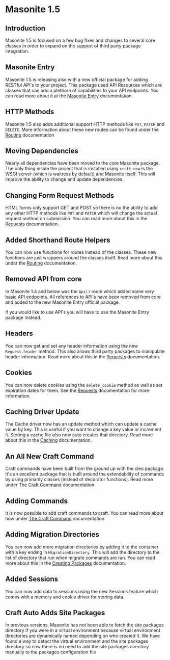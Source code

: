 # Masonite 1.5

## Introduction

Masonite 1.5 is focused on a few bug fixes and changes to several core classes in order to expand on the support of third party package integration.

## Masonite Entry

Masonite 1.5 is releasing also with a new official package for adding RESTful API's to your project. This package used API Resources which are classes that can add a plethora of capabilities to your API endpoints. You can read more about it at the [Masonite Entry](https://masoniteframework.gitbook.io/masonite-entry) documentation.

## HTTP Methods

Masonite 1.5 also adds additional support HTTP methods like `PUT`, `PATCH` and `DELETE`. More information about these new routes can be found under the [Routing](../features/routing.md) documentation

## Moving Dependencies

Nearly all dependencies have been moved to the core Masonite package. The only thing inside the project that is installed using `craft new` is the WSGI server (which is waitress by default) and Masonite itself. This will improve the ability to change and update dependencies.

## Changing Form Request Methods

HTML forms only support GET and POST so there is no the ability to add any other HTTP methods like `PUT` and `PATCH` which will change the actual request method on submission. You can read more about this in the [Requests](broken-reference) documentation.

## Added Shorthand Route Helpers

You can now use functions for routes instead of the classes. These new functions are just wrappers around the classes itself. Read more about this under the [Routing](../features/routing.md) documentation.

## Removed API from core

In Masonite 1.4 and below was the `Api()` route which added some very basic API endpoints. All references to API's have been removed from core and added to the new Masonite Entry official package.

If you would like to use API's you will have to use the Masonite Entry package instead.

## Headers

You can now get and set any header information using the new `Request.header` method. This also allows third party packages to manipulate header information. Read more about this in the [Requests](broken-reference) documentation.

## Cookies

You can now delete cookies using the `delete_cookie` method as well as set expiration dates for them. See the [Requests](broken-reference) documentation for more information.

## Caching Driver Update

The Cache driver now has an update method which can update a cache value by key. This is useful if you want to change a key value or increment it. Storing a cache file also now auto creates that directory. Read more about this in the [Caching](broken-reference) documentation.

## An All New Craft Command

Craft commands have been built from the ground up with the cleo package. It's an excellent package that is built around the extendability of commands by using primarily classes (instead of decorator functions). Read more under [The Craft Command](broken-reference) documentation

## Adding Commands

It is now possible to add craft commands to craft. You can read more about how under [The Craft Command](broken-reference) documentation

## Adding Migration Directories

You can now add more migration directories by adding it to the container with a key ending in `MigrationDirectory`. This will add the directory to the list of directory that run when migrate commands are ran. You can read more about this in the [Creating Packages](broken-reference) documentation.

## Added Sessions

You can now add data to sessions using the new Sessions feature which comes with a memory and cookie driver for storing data.

## Craft Auto Adds Site Packages

In previous versions, Masonite has not been able to fetch the site packages directory if you were in a virtual environment because virtual environment directories are dynamically named depending on who created it. We have found a way to detect the virtual environment and the site packages directory so now there is no need to add the site packages directory manually to the packages configuration file
